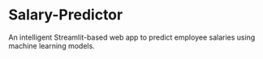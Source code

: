 # Salary-Predictor
An intelligent Streamlit-based web app to predict employee salaries using machine learning models.
